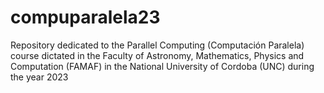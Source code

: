 # compuparalela23
Repository dedicated to the Parallel Computing (Computación Paralela) course dictated in the Faculty of Astronomy, Mathematics, Physics and Computation (FAMAF) in the National University of Cordoba (UNC) during the year 2023

